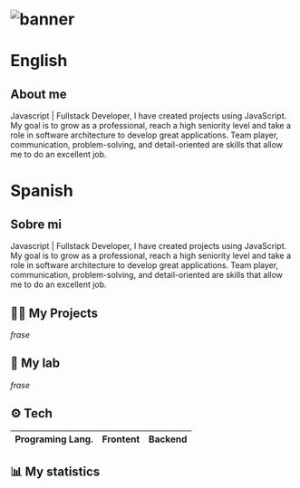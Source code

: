 # ![banner](link)

# English

## About me

Javascript | Fullstack Developer, I have created projects using JavaScript. My goal is to grow as a professional, reach a high seniority level and take a role in software architecture to develop great applications. Team player, communication, problem-solving, and detail-oriented are skills that allow me to do an excellent job.

# Spanish

## Sobre mi

Javascript | Fullstack Developer, I have created projects using JavaScript. My goal is to grow as a professional, reach a high seniority level and take a role in software architecture to develop great applications. Team player, communication, problem-solving, and detail-oriented are skills that allow me to do an excellent job.

## 🧑‍💻 My Projects
_frase_

## 🧪 My lab
_frase_

## ⚙️ Tech
Programing Lang. | Frontent | Backend |
|---|---|---|

## 📊 My statistics

<!--- Me gusta el pan --->
